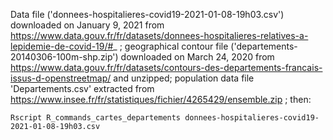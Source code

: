 Data file ('donnees-hospitalieres-covid19-2021-01-08-19h03.csv') downloaded on January 9, 2021 from https://www.data.gouv.fr/fr/datasets/donnees-hospitalieres-relatives-a-lepidemie-de-covid-19/#_ ; geographical contour file ('departements-20140306-100m-shp.zip') downloaded on March 24, 2020 from https://www.data.gouv.fr/fr/datasets/contours-des-departements-francais-issus-d-openstreetmap/ and unzipped; population data file 'Departements.csv' extracted from https://www.insee.fr/fr/statistiques/fichier/4265429/ensemble.zip ; then:

``Rscript R_commands_cartes_departements donnees-hospitalieres-covid19-2021-01-08-19h03.csv``
